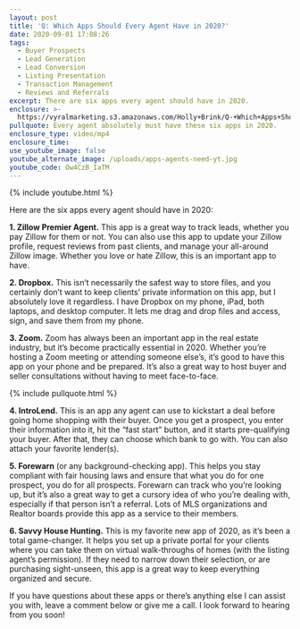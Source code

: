 ```yaml
---
layout: post
title: 'Q: Which Apps Should Every Agent Have in 2020?'
date: 2020-09-01 17:08:26
tags:
  - Buyer Prospects
  - Lead Generation
  - Lead Conversion
  - Listing Presentation
  - Transaction Management
  - Reviews and Referrals
excerpt: There are six apps every agent should have in 2020.
enclosure: >-
  https://vyralmarketing.s3.amazonaws.com/Holly+Brink/Q-+Which+Apps+Should+Every+Agent+Have+in+2020_.mp4
pullquote: Every agent absolutely must have these six apps in 2020.
enclosure_type: video/mp4
enclosure_time:
use_youtube_image: false
youtube_alternate_image: /uploads/apps-agents-need-yt.jpg
youtube_code: Ow4CzB_IaTM
---
```


{% include youtube.html %}

Here are the six apps every agent should have in 2020:

**1\. Zillow Premier Agent.** This app is a great way to track leads, whether you pay Zillow for them or not. You can also use this app to update your Zillow profile, request reviews from past clients, and manage your all-around Zillow image. Whether you love or hate Zillow, this is an important app to have.&nbsp;

**2\. Dropbox.** This isn’t necessarily the safest way to store files, and you certainly don’t want to keep clients’ private information on this app, but I absolutely love it regardless. I have Dropbox on my phone, iPad, both laptops, and desktop computer. It lets me drag and drop files and access, sign, and save them from my phone.

**3\. Zoom.** Zoom has always been an important app in the real estate industry, but it’s become practically essential in 2020. Whether you’re hosting a Zoom meeting or attending someone else’s, it’s good to have this app on your phone and be prepared. It’s also a great way to host buyer and seller consultations without having to meet face-to-face.&nbsp;

{% include pullquote.html %}

**4\. IntroLend.** This is an app any agent can use to kickstart a deal before going home shopping with their buyer. Once you get a prospect, you enter their information into it, hit the “fast start” button, and it starts pre-qualifying your buyer. After that, they can choose which bank to go with. You can also attach your favorite lender(s).&nbsp;

**5\. Forewarn** (or any background-checking app). This helps you stay compliant with fair housing laws and ensure that what you do for one prospect, you do for all prospects. Forewarn can track who you’re looking up, but it’s also a great way to get a cursory idea of who you’re dealing with, especially if that person isn’t a referral. Lots of MLS organizations and Realtor boards provide this app as a service to their members.&nbsp;

**6\. Savvy House Hunting.** This is my favorite new app of 2020, as it’s been a total game-changer. It helps you set up a private portal for your clients where you can take them on virtual walk-throughs of homes (with the listing agent’s permission). If they need to narrow down their selection, or are purchasing sight-unseen, this app is a great way to keep everything organized and secure.&nbsp;

If you have questions about these apps or there’s anything else I can assist you with, leave a comment below or give me a call. I look forward to hearing from you soon\!